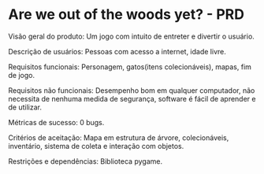 # Are we out of the woods yet? - PRD

Visão geral do produto: Um jogo com intuito de entreter e divertir o usuário.

Descrição de usuários: Pessoas com acesso a internet, idade livre.

Requisitos funcionais: Personagem, gatos(itens colecionáveis), mapas, fim de jogo.

Requisitos não funcionais: Desempenho bom em qualquer computador, não necessita de nenhuma medida de segurança, software é fácil de aprender e de utilizar.

Métricas de sucesso: 0 bugs.

Critérios de aceitação: Mapa em estrutura de árvore, colecionáveis, inventário, sistema de coleta e interação com objetos.

Restrições e dependências: Biblioteca pygame.
